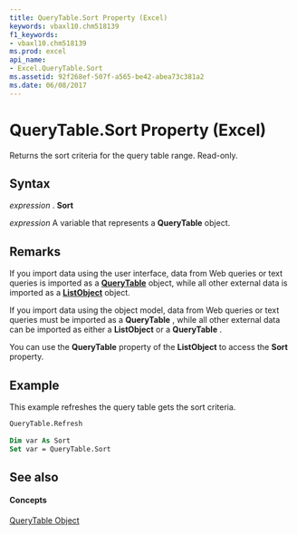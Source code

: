 ```yaml
---
title: QueryTable.Sort Property (Excel)
keywords: vbaxl10.chm518139
f1_keywords:
- vbaxl10.chm518139
ms.prod: excel
api_name:
- Excel.QueryTable.Sort
ms.assetid: 92f268ef-507f-a565-be42-abea73c381a2
ms.date: 06/08/2017
---
```



# QueryTable.Sort Property (Excel)

Returns the sort criteria for the query table range. Read-only.


## Syntax

 _expression_ . **Sort**

 _expression_ A variable that represents a **QueryTable** object.


## Remarks

If you import data using the user interface, data from Web queries or text queries is imported as a  **[QueryTable](Excel.QueryTable.md)** object, while all other external data is imported as a **[ListObject](Excel.ListObject.md)** object.

If you import data using the object model, data from Web queries or text queries must be imported as a  **QueryTable** , while all other external data can be imported as either a **ListObject** or a **QueryTable** .

You can use the  **QueryTable** property of the **ListObject** to access the **Sort** property.


## Example

This example refreshes the query table gets the sort criteria.


```vb
QueryTable.Refresh 
 
Dim var As Sort 
Set var = QueryTable.Sort
```


## See also


#### Concepts


[QueryTable Object](Excel.QueryTable.md)

